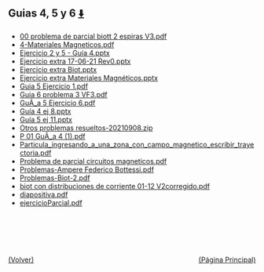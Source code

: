 
<html>
<body>
<h2>Guias 4, 5 y 6 <a href="https://downgit.github.io/#/home?url=https://github.com/Apuntes-FIUBA/Apuntes-Electronica/tree/main/82 - Física/8202 - Fisica II/Guias de Problemas/Material y Soluciones/Guias 4, 5 y 6" style="font-size:20px">  ⬇️ </a></h2>
<ul>
    <li><a href="00 problema de parcial biott 2 espiras V3.pdf">00 problema de parcial biott 2 espiras V3.pdf</a></li>
    <li><a href="4-Materiales Magneticos.pdf">4-Materiales Magneticos.pdf</a></li>
    <li><a href="Ejercicio 2 y 5 - Guía 4.pptx">Ejercicio 2 y 5 - Guía 4.pptx</a></li>
    <li><a href="Ejercicio extra 17-06-21 Rev0.pptx">Ejercicio extra 17-06-21 Rev0.pptx</a></li>
    <li><a href="Ejercicio extra Biot.pptx">Ejercicio extra Biot.pptx</a></li>
    <li><a href="Ejercicio extra Materiales Magnéticos.pptx">Ejercicio extra Materiales Magnéticos.pptx</a></li>
    <li><a href="Guia 5 Ejercicio 1.pdf">Guia 5 Ejercicio 1.pdf</a></li>
    <li><a href="Guia 6 problema 3 VF3.pdf">Guia 6 problema 3 VF3.pdf</a></li>
    <li><a href="GuÃ_a 5 Ejercicio 6.pdf">GuÃ_a 5 Ejercicio 6.pdf</a></li>
    <li><a href="Guía 4 ej 8.pptx">Guía 4 ej 8.pptx</a></li>
    <li><a href="Guía 5 ej 11.pptx">Guía 5 ej 11.pptx</a></li>
    <li><a href="Otros problemas resueltos-20210908.zip">Otros problemas resueltos-20210908.zip</a></li>
    <li><a href="P 01 GuÃ_a 4 (1).pdf">P 01 GuÃ_a 4 (1).pdf</a></li>
    <li><a href="Particula_ingresando_a_una_zona_con_campo_magnetico_escribir_trayectoria.pdf">Particula_ingresando_a_una_zona_con_campo_magnetico_escribir_trayectoria.pdf</a></li>
    <li><a href="Problema de parcial circuitos magneticos.pdf">Problema de parcial circuitos magneticos.pdf</a></li>
    <li><a href="Problemas-Ampere Federico Bottessi.pdf">Problemas-Ampere Federico Bottessi.pdf</a></li>
    <li><a href="Problemas-Biot-2.pdf">Problemas-Biot-2.pdf</a></li>
    <li><a href="biot con distribuciones de corriente 01-12 V2corregido.pdf">biot con distribuciones de corriente 01-12 V2corregido.pdf</a></li>
    <li><a href="diapositiva.pdf">diapositiva.pdf</a></li>
    <li><a href="ejercicioParcial.pdf">ejercicioParcial.pdf</a></li>
</ul>
</body>
</html>

















<br><br><br><br><br><a href="../" style="float: left">(Volver)</a> <a href="https://apuntes-fiuba.github.io/Apuntes-Electronica" style="float: right">(Página Principal)</a>

